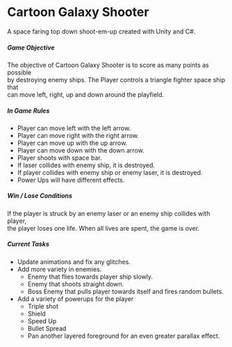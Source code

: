 # Cartoon Galaxy Shooter

A space faring top down shoot-em-up created with Unity and C#.

##### Game Objective

The objective of Cartoon Galaxy Shooter is to score as many points as possible <br>
by destroying enemy ships. The Player controls a triangle fighter space ship that <br>
can move left, right, up and down around the playfield.

##### In Game Rules

- Player can move left with the left arrow.
- Player can move right with the right arrow.
- Player can move up with the up arrow.
- Player can move down with the down arrow.
- Player shoots with space bar.
- If laser collides with enemy ship, it is destroyed.
- If player collides with enemy ship or enemy laser, it is destroyed.
- Power Ups will have different effects.

##### Win / Lose Conditions

If the player is struck by an enemy laser or an enemy ship collides with player, <br>
the player loses one life. When all lives are spent, the game is over.

##### Current Tasks

- Update animations and fix any glitches.
- Add more variety in enemies.
    - Enemy that flies towards player ship slowly.
    - Enemy that shoots straight down.
    - Boss Enemy that pulls player towards itself and fires random bullets.
- Add a variety of powerups for the player
    - Triple shot
    - Shield
    - Speed Up
    - Bullet Spread
    - Pan another layered foreground for an even greater parallax effect.

